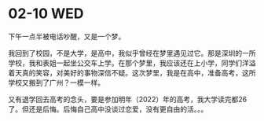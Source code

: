 # 02-10 WED

下午一点半被电话吵醒，又是一个梦。

我回到了校园，不是大学，是高中，我似乎曾经在梦里遇见过它。那是深圳的一所学校，我和表姐一起坐公交车上学。在那个梦里，我应该还在上小学，同学们洋溢着天真的笑容，对美好的事物深信不疑。这次梦里，我是在高中，准备高考，这所学校又搬到了广州？一模一样。

又有退学回去高考的念头，要是参加明年（2022）年的高考，我大学读完都26 了。但还是后悔。后悔自己高中没谈过恋爱，没有更自由的活。。。

